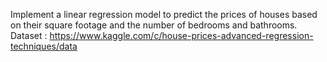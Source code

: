 Implement a linear regression model to predict the prices of houses based on their square footage and the number of bedrooms and bathrooms.
Dataset : https://www.kaggle.com/c/house-prices-advanced-regression-techniques/data
